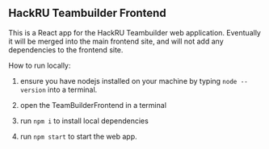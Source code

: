## HackRU Teambuilder Frontend

This is a React app for the HackRU Teambuilder web application. Eventually it will be merged into the main frontend site, and will not add any dependencies to the frontend site. 

How to run locally:

1) ensure you have nodejs installed on your machine by typing `node --version` into a terminal.

2) open the TeamBuilderFrontend in a terminal

3) run `npm i` to install local dependencies

4) run `npm start` to start the web app.
